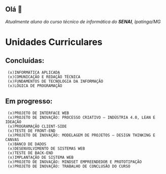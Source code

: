 ## Olá 👋

_Atualmente aluno do curso técnico de informática do **SENAI**, Ipatinga/MG_

# **Unidades Curriculares**

## **Concluídas:**
     (x)INFORMÁTICA APLICADA
     (x)COMUNICAÇÃO E REDAÇÃO TÉCNICA
     (x)FUNDAMENTOS DE TECNOLOGIA DA INFORMAÇÃO
     (x)LÓGICA DE PROGRAMAÇÃO
## **Em progresso:**
     (x)PROJETO DE INTERFACE WEB
     (x)PROJETO DE INOVAÇÃO: PROCESSO CRIATIVO – INDÚSTRIA 4.0, LEAN E IDEAÇÃO
     (x)PROGRAMAÇÃO CLIENT-SIDE
     (x)TESTE DE FRONT-END
     (x)PROJETO DE INOVAÇÃO: MODELAGEM DE PROJETOS – DESIGN THINKING E CANVAS
     (x)BANCO DE DADOS
     (x)DESENVOLVIMENTO DE SISTEMAS WEB
     (x)TESTE DE BACK-END
     (x)IMPLANTAÇÃO DE SISTEMA WEB
     (x)PROJETO DE INOVAÇÃO: MINDSET EMPREENDEDOR E PROTOTIPAÇÃO
     (x)PROJETO DE INOVAÇÃO: TRABALHO DE CONCLUSÃO DO CURSO
     
